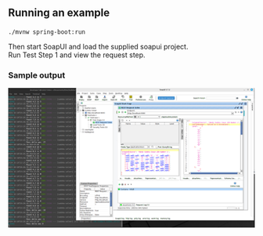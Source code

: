 ## Running an example

```shell
./mvnw spring-boot:run
```
Then start SoapUI and load the supplied soapui project.  
Run Test Step 1 and view the request step.

### Sample output
![Novice1Screenshot.png](https://github.com/amcrae/Sudoku/blob/main/JavaRESTfulWS/Novice1Screenshot.png?raw=true)


